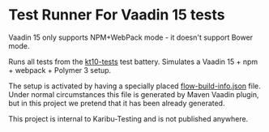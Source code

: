# Test Runner For Vaadin 15 tests

Vaadin 15 only supports NPM+WebPack mode - it doesn't support Bower mode.

Runs all tests from the [kt10-tests](../kt10-tests) test battery.
Simulates a Vaadin 15 + npm + webpack + Polymer 3 setup.

The setup is activated by having
a specially placed [flow-build-info.json](src/test/resources/META-INF/VAADIN/config/flow-build-info.json)
file. Under normal circumstances this file is generated by Maven Vaadin plugin,
but in this project we pretend that it has been already generated.

This project is internal to Karibu-Testing and is not published anywhere.
